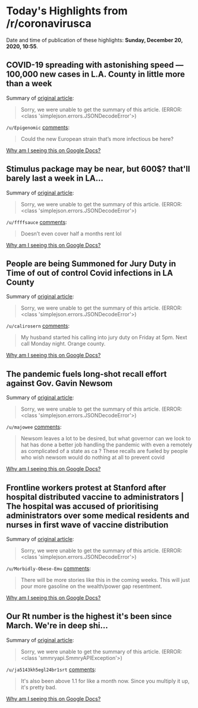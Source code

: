 # Today's Highlights from /r/coronavirusca

Date and time of publication of these highlights: **Sunday, December 20, 2020, 10:55**.

## COVID-19 spreading with astonishing speed — 100,000 new cases in L.A. County in little more than a week

Summary of [original article](https://www.bellinghamherald.com/news/nation-world/national/article247984435.html):

> Sorry, we were unable to get the summary of this article. (ERROR: <class 'simplejson.errors.JSONDecodeError'>)

`/u/Epigenomic` [comments](https://www.reddit.com/r/CoronavirusCA/comments/kgtgnv/covid19_spreading_with_astonishing_speed_100000/):

> Could the new European strain that’s more infectious be here?

[Why am I seeing this on Google Docs?](https://docs.google.com/document/d/1Dc6We63vOXIZsc0op-Bt4abqkYjXzOigalQqFxmvvbM/edit?usp=sharing)

## Stimulus package may be near, but 600$? that'll barely last a week in LA...

Summary of [original article](https://www.reddit.com/r/CoronavirusCA/comments/kgwqwh/stimulus_package_may_be_near_but_600_thatll/):

> Sorry, we were unable to get the summary of this article. (ERROR: <class 'simplejson.errors.JSONDecodeError'>)

`/u/ffffsauce` [comments](https://www.reddit.com/r/CoronavirusCA/comments/kgwqwh/stimulus_package_may_be_near_but_600_thatll/):

> Doesn’t even cover half a months rent lol

[Why am I seeing this on Google Docs?](https://docs.google.com/document/d/1Dc6We63vOXIZsc0op-Bt4abqkYjXzOigalQqFxmvvbM/edit?usp=sharing)

## People are being Summoned for Jury Duty in Time of out of control Covid infections in LA County

Summary of [original article](https://www.reddit.com/r/CoronaVirusLA/comments/kghti9/people_are_being_summoned_for_jury_duty_in_time/):

> Sorry, we were unable to get the summary of this article. (ERROR: <class 'simplejson.errors.JSONDecodeError'>)

`/u/calirosern` [comments](https://www.reddit.com/r/CoronavirusCA/comments/kgia2p/people_are_being_summoned_for_jury_duty_in_time/):

> My husband started his calling into jury duty on Friday at 5pm. Next call Monday night. Orange county.

[Why am I seeing this on Google Docs?](https://docs.google.com/document/d/1Dc6We63vOXIZsc0op-Bt4abqkYjXzOigalQqFxmvvbM/edit?usp=sharing)

## The pandemic fuels long-shot recall effort against Gov. Gavin Newsom

Summary of [original article](https://www.latimes.com/california/story/2020-12-20/gavin-newsom-recall-campaign-pandemic):

> Sorry, we were unable to get the summary of this article. (ERROR: <class 'simplejson.errors.JSONDecodeError'>)

`/u/majowee` [comments](https://www.reddit.com/r/CoronavirusCA/comments/kgy41e/the_pandemic_fuels_longshot_recall_effort_against/):

> Newsom leaves a lot to be desired, but what governor can we look to hat has done a better job handling the pandemic with even a remotely as complicated of a state as ca ? These recalls are fueled by people who wish newsom would do nothing at all to prevent covid

[Why am I seeing this on Google Docs?](https://docs.google.com/document/d/1Dc6We63vOXIZsc0op-Bt4abqkYjXzOigalQqFxmvvbM/edit?usp=sharing)

## Frontline workers protest at Stanford after hospital distributed vaccine to administrators | The hospital was accused of prioritising administrators over some medical residents and nurses in first wave of vaccine distribution

Summary of [original article](https://www.independent.co.uk/news/world/americas/stanford-vaccine-protest-hospital-workers-b1776403.html):

> Sorry, we were unable to get the summary of this article. (ERROR: <class 'simplejson.errors.JSONDecodeError'>)

`/u/Morbidly-Obese-Emu` [comments](https://www.reddit.com/r/CoronavirusCA/comments/kgaa98/frontline_workers_protest_at_stanford_after/):

> There will be more stories like this in the coming weeks.  This will just pour more gasoline on the wealth/power gap resentment.

[Why am I seeing this on Google Docs?](https://docs.google.com/document/d/1Dc6We63vOXIZsc0op-Bt4abqkYjXzOigalQqFxmvvbM/edit?usp=sharing)

## Our Rt number is the highest it's been since March. We're in deep shi...

Summary of [original article](https://rt.live/us/CA):

> Sorry, we were unable to get the summary of this article. (ERROR: <class 'smmryapi.SmmryAPIException'>)

`/u/ja5143kh5egl24br1srt` [comments](https://www.reddit.com/r/CoronavirusCA/comments/kgoy7b/our_rt_number_is_the_highest_its_been_since_march/):

> It's also been above 1.1 for like a month now. Since you multiply it up, it's pretty bad.

[Why am I seeing this on Google Docs?](https://docs.google.com/document/d/1Dc6We63vOXIZsc0op-Bt4abqkYjXzOigalQqFxmvvbM/edit?usp=sharing)

